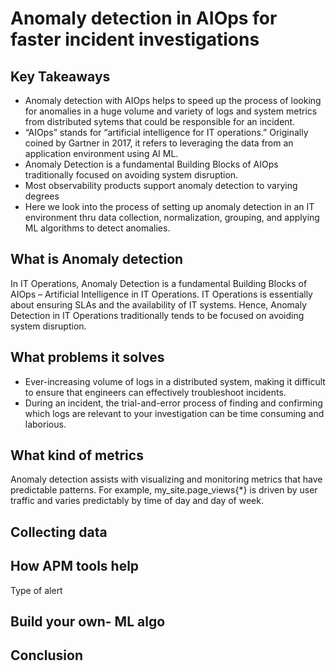 # Anomaly detection in AIOps for faster incident investigations

## Key Takeaways
- Anomaly detection with AIOps helps to speed up the process of looking for anomalies in a huge volume and variety of logs and system metrics from distributed sytems that could be responsible for an incident.
- “AIOps” stands for “artificial intelligence for IT operations.” Originally coined by Gartner in 2017, it refers to leveraging the data from an application environment using AI ML.
- Anomaly Detection is a fundamental Building Blocks of AIOps traditionally focused on avoiding system disruption.
- Most observability products support anomaly detection to varying degrees
- Here we look into the process of setting up anomaly detection in an IT environment thru data collection, normalization, grouping, and applying ML algorithms to detect anomalies.

## What is Anomaly detection
In IT Operations, Anomaly Detection is a fundamental Building Blocks of AIOps – Artificial Intelligence in IT Operations. IT Operations is essentially about ensuring SLAs and the availability of IT systems. Hence, Anomaly Detection in IT Operations traditionally tends to be focused on avoiding system disruption.

## What problems it solves
- Ever-increasing volume of logs in a distributed system, making it difficult to ensure that engineers can effectively troubleshoot incidents. 
- During an incident, the trial-and-error process of finding and confirming which logs are relevant to your investigation can be time consuming and laborious.

## What kind of metrics
Anomaly detection assists with visualizing and monitoring metrics that have predictable patterns. For example, my_site.page_views{*} is driven by user traffic and varies predictably by time of day and day of week. 

## Collecting data

## How APM tools help 
Type of alert

## Build your own- ML algo

## Conclusion
